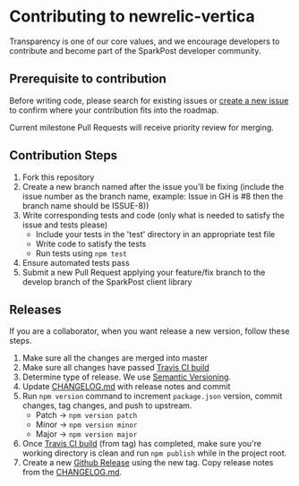 # Contributing to newrelic-vertica

Transparency is one of our core values, and we encourage developers to contribute and become part of the SparkPost developer community.
## Prerequisite to contribution

Before writing code, please search for existing issues or [create a new issue](docs/ADDING_ISSUES.markdown) to confirm where your contribution fits into the roadmap.

Current milestone Pull Requests will receive priority review for merging.

## Contribution Steps
1. Fork this repository
2. Create a new branch named after the issue you’ll be fixing (include the issue number as the branch name, example: Issue in GH is #8 then the branch name should be ISSUE-8))
3. Write corresponding tests and code (only what is needed to satisfy the issue and tests please)
    * Include your tests in the 'test' directory in an appropriate test file
    * Write code to satisfy the tests
    * Run tests using ```npm test```
5. Ensure automated tests pass
6. Submit a new Pull Request applying your feature/fix branch to the develop branch of the SparkPost client library

## Releases
If you are a collaborator, when you want release a new version, follow these steps.

1. Make sure all the changes are merged into master
2. Make sure all changes have passed [Travis CI build][1]
3. Determine type of release. We use [Semantic Versioning](http://semver.org/).
4. Update [CHANGELOG.md](CHANGELOG.md) with release notes and commit
5. Run `npm version` command to increment `package.json` version, commit changes, tag changes, and push to upstream.
    - Patch -> `npm version patch`
    - Minor -> `npm version minor`
    - Major -> `npm version major`
6. Once [Travis CI build][1] (from tag) has completed, make sure you're working directory is clean and run `npm publish`
   while in the project root.
7. Create a new [Github Release](https://github.com/SparkPost/node-sparkpost/releases) using the new tag. Copy release
   notes from the [CHANGELOG.md](CHANGELOG.md).

[1]: https://travis-ci.org/SparkPost/newrelic-vertica
